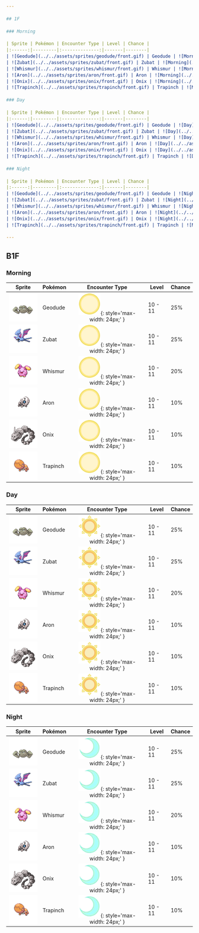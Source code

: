 ```yaml
---

## 1F

### Morning

| Sprite | Pokémon | Encounter Type | Level | Chance |
|:------:|---------|:--------------:|-------|--------|
| ![Geodude](../../assets/sprites/geodude/front.gif) | Geodude | ![Morning](../../assets/encounter_types/morning.png){: style='max-width: 24px;' } | 9 - 10 | 25% |
| ![Zubat](../../assets/sprites/zubat/front.gif) | Zubat | ![Morning](../../assets/encounter_types/morning.png){: style='max-width: 24px;' } | 9 - 10 | 25% |
| ![Whismur](../../assets/sprites/whismur/front.gif) | Whismur | ![Morning](../../assets/encounter_types/morning.png){: style='max-width: 24px;' } | 9 - 10 | 20% |
| ![Aron](../../assets/sprites/aron/front.gif) | Aron | ![Morning](../../assets/encounter_types/morning.png){: style='max-width: 24px;' } | 9 - 10 | 10% |
| ![Onix](../../assets/sprites/onix/front.gif) | Onix | ![Morning](../../assets/encounter_types/morning.png){: style='max-width: 24px;' } | 9 - 10 | 10% |
| ![Trapinch](../../assets/sprites/trapinch/front.gif) | Trapinch | ![Morning](../../assets/encounter_types/morning.png){: style='max-width: 24px;' } | 9 - 10 | 10% |

### Day

| Sprite | Pokémon | Encounter Type | Level | Chance |
|:------:|---------|:--------------:|-------|--------|
| ![Geodude](../../assets/sprites/geodude/front.gif) | Geodude | ![Day](../../assets/encounter_types/day.png){: style='max-width: 24px;' } | 9 - 10 | 25% |
| ![Zubat](../../assets/sprites/zubat/front.gif) | Zubat | ![Day](../../assets/encounter_types/day.png){: style='max-width: 24px;' } | 9 - 10 | 25% |
| ![Whismur](../../assets/sprites/whismur/front.gif) | Whismur | ![Day](../../assets/encounter_types/day.png){: style='max-width: 24px;' } | 9 - 10 | 20% |
| ![Aron](../../assets/sprites/aron/front.gif) | Aron | ![Day](../../assets/encounter_types/day.png){: style='max-width: 24px;' } | 9 - 10 | 10% |
| ![Onix](../../assets/sprites/onix/front.gif) | Onix | ![Day](../../assets/encounter_types/day.png){: style='max-width: 24px;' } | 9 - 10 | 10% |
| ![Trapinch](../../assets/sprites/trapinch/front.gif) | Trapinch | ![Day](../../assets/encounter_types/day.png){: style='max-width: 24px;' } | 9 - 10 | 10% |

### Night

| Sprite | Pokémon | Encounter Type | Level | Chance |
|:------:|---------|:--------------:|-------|--------|
| ![Geodude](../../assets/sprites/geodude/front.gif) | Geodude | ![Night](../../assets/encounter_types/night.png){: style='max-width: 24px;' } | 9 - 10 | 25% |
| ![Zubat](../../assets/sprites/zubat/front.gif) | Zubat | ![Night](../../assets/encounter_types/night.png){: style='max-width: 24px;' } | 9 - 10 | 25% |
| ![Whismur](../../assets/sprites/whismur/front.gif) | Whismur | ![Night](../../assets/encounter_types/night.png){: style='max-width: 24px;' } | 9 - 10 | 20% |
| ![Aron](../../assets/sprites/aron/front.gif) | Aron | ![Night](../../assets/encounter_types/night.png){: style='max-width: 24px;' } | 9 - 10 | 10% |
| ![Onix](../../assets/sprites/onix/front.gif) | Onix | ![Night](../../assets/encounter_types/night.png){: style='max-width: 24px;' } | 9 - 10 | 10% |
| ![Trapinch](../../assets/sprites/trapinch/front.gif) | Trapinch | ![Night](../../assets/encounter_types/night.png){: style='max-width: 24px;' } | 9 - 10 | 10% |

---
```


## B1F

### Morning

| Sprite | Pokémon | Encounter Type | Level | Chance |
|:------:|---------|:--------------:|-------|--------|
| ![Geodude](../../assets/sprites/geodude/front.gif) | Geodude | ![Morning](../../assets/encounter_types/morning.png){: style='max-width: 24px;' } | 10 - 11 | 25% |
| ![Zubat](../../assets/sprites/zubat/front.gif) | Zubat | ![Morning](../../assets/encounter_types/morning.png){: style='max-width: 24px;' } | 10 - 11 | 25% |
| ![Whismur](../../assets/sprites/whismur/front.gif) | Whismur | ![Morning](../../assets/encounter_types/morning.png){: style='max-width: 24px;' } | 10 - 11 | 20% |
| ![Aron](../../assets/sprites/aron/front.gif) | Aron | ![Morning](../../assets/encounter_types/morning.png){: style='max-width: 24px;' } | 10 - 11 | 10% |
| ![Onix](../../assets/sprites/onix/front.gif) | Onix | ![Morning](../../assets/encounter_types/morning.png){: style='max-width: 24px;' } | 10 - 11 | 10% |
| ![Trapinch](../../assets/sprites/trapinch/front.gif) | Trapinch | ![Morning](../../assets/encounter_types/morning.png){: style='max-width: 24px;' } | 10 - 11 | 10% |

### Day

| Sprite | Pokémon | Encounter Type | Level | Chance |
|:------:|---------|:--------------:|-------|--------|
| ![Geodude](../../assets/sprites/geodude/front.gif) | Geodude | ![Day](../../assets/encounter_types/day.png){: style='max-width: 24px;' } | 10 - 11 | 25% |
| ![Zubat](../../assets/sprites/zubat/front.gif) | Zubat | ![Day](../../assets/encounter_types/day.png){: style='max-width: 24px;' } | 10 - 11 | 25% |
| ![Whismur](../../assets/sprites/whismur/front.gif) | Whismur | ![Day](../../assets/encounter_types/day.png){: style='max-width: 24px;' } | 10 - 11 | 20% |
| ![Aron](../../assets/sprites/aron/front.gif) | Aron | ![Day](../../assets/encounter_types/day.png){: style='max-width: 24px;' } | 10 - 11 | 10% |
| ![Onix](../../assets/sprites/onix/front.gif) | Onix | ![Day](../../assets/encounter_types/day.png){: style='max-width: 24px;' } | 10 - 11 | 10% |
| ![Trapinch](../../assets/sprites/trapinch/front.gif) | Trapinch | ![Day](../../assets/encounter_types/day.png){: style='max-width: 24px;' } | 10 - 11 | 10% |

### Night

| Sprite | Pokémon | Encounter Type | Level | Chance |
|:------:|---------|:--------------:|-------|--------|
| ![Geodude](../../assets/sprites/geodude/front.gif) | Geodude | ![Night](../../assets/encounter_types/night.png){: style='max-width: 24px;' } | 10 - 11 | 25% |
| ![Zubat](../../assets/sprites/zubat/front.gif) | Zubat | ![Night](../../assets/encounter_types/night.png){: style='max-width: 24px;' } | 10 - 11 | 25% |
| ![Whismur](../../assets/sprites/whismur/front.gif) | Whismur | ![Night](../../assets/encounter_types/night.png){: style='max-width: 24px;' } | 10 - 11 | 20% |
| ![Aron](../../assets/sprites/aron/front.gif) | Aron | ![Night](../../assets/encounter_types/night.png){: style='max-width: 24px;' } | 10 - 11 | 10% |
| ![Onix](../../assets/sprites/onix/front.gif) | Onix | ![Night](../../assets/encounter_types/night.png){: style='max-width: 24px;' } | 10 - 11 | 10% |
| ![Trapinch](../../assets/sprites/trapinch/front.gif) | Trapinch | ![Night](../../assets/encounter_types/night.png){: style='max-width: 24px;' } | 10 - 11 | 10% |

